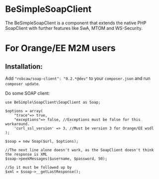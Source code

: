 # BeSimpleSoapClient

The BeSimpleSoapClient is a component that extends the native PHP SoapClient with further features like SwA, MTOM and WS-Security.

# For Orange/EE M2M users

## Installation:
Add `"robcaw/soap-client": "0.2.*@dev"` to your `composer.json` and run `composer update`.

Do some SOAP client:

```
use BeSimple\SoapClient\SoapClient as Soap;

$options = array(
    "trace"=> true,
    "exceptions"=> false, //Exceptions must be false for this workaround.
    'curl_ssl_version' => 3, //Must be version 3 for Orange/EE wsdl
);

$soap = new Soap($url, $options);

//The next line alone doesn't work, as the SoapClient doesn't think the response is XML
$soap->peekMessages($username, $password, 50);

//So it must be followed up by
$xml = $soap->__getLastResponse();

```
